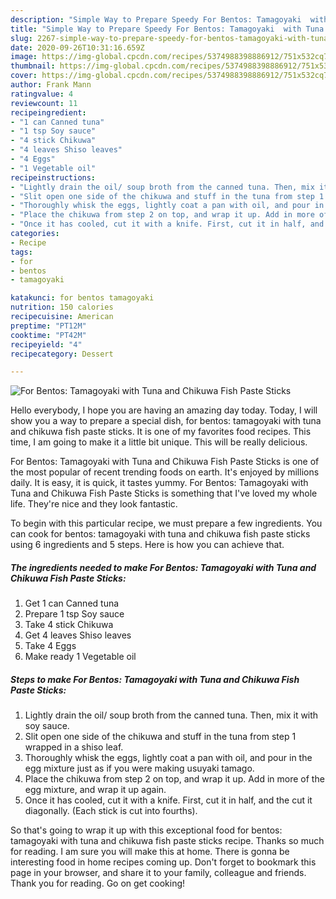 ```yaml
---
description: "Simple Way to Prepare Speedy For Bentos: Tamagoyaki  with Tuna and Chikuwa Fish Paste Sticks"
title: "Simple Way to Prepare Speedy For Bentos: Tamagoyaki  with Tuna and Chikuwa Fish Paste Sticks"
slug: 2267-simple-way-to-prepare-speedy-for-bentos-tamagoyaki-with-tuna-and-chikuwa-fish-paste-sticks
date: 2020-09-26T10:31:16.659Z
image: https://img-global.cpcdn.com/recipes/5374988398886912/751x532cq70/for-bentos-tamagoyaki-with-tuna-and-chikuwa-fish-paste-sticks-recipe-main-photo.jpg
thumbnail: https://img-global.cpcdn.com/recipes/5374988398886912/751x532cq70/for-bentos-tamagoyaki-with-tuna-and-chikuwa-fish-paste-sticks-recipe-main-photo.jpg
cover: https://img-global.cpcdn.com/recipes/5374988398886912/751x532cq70/for-bentos-tamagoyaki-with-tuna-and-chikuwa-fish-paste-sticks-recipe-main-photo.jpg
author: Frank Mann
ratingvalue: 4
reviewcount: 11
recipeingredient:
- "1 can Canned tuna"
- "1 tsp Soy sauce"
- "4 stick Chikuwa"
- "4 leaves Shiso leaves"
- "4 Eggs"
- "1 Vegetable oil"
recipeinstructions:
- "Lightly drain the oil/ soup broth from the canned tuna. Then, mix it with soy sauce."
- "Slit open one side of the chikuwa and stuff in the tuna from step 1 wrapped in a shiso leaf."
- "Thoroughly whisk the eggs, lightly coat a pan with oil, and pour in the egg mixture just as if you were making usuyaki tamago."
- "Place the chikuwa from step 2 on top, and wrap it up. Add in more of the egg mixture, and wrap it up again."
- "Once it has cooled, cut it with a knife. First, cut it in half, and the cut it diagonally. (Each stick is cut into fourths)."
categories:
- Recipe
tags:
- for
- bentos
- tamagoyaki

katakunci: for bentos tamagoyaki 
nutrition: 150 calories
recipecuisine: American
preptime: "PT12M"
cooktime: "PT42M"
recipeyield: "4"
recipecategory: Dessert

---
```



![For Bentos: Tamagoyaki  with Tuna and Chikuwa Fish Paste Sticks](https://img-global.cpcdn.com/recipes/5374988398886912/751x532cq70/for-bentos-tamagoyaki-with-tuna-and-chikuwa-fish-paste-sticks-recipe-main-photo.jpg)

Hello everybody, I hope you are having an amazing day today. Today, I will show you a way to prepare a special dish, for bentos: tamagoyaki  with tuna and chikuwa fish paste sticks. It is one of my favorites food recipes. This time, I am going to make it a little bit unique. This will be really delicious.



For Bentos: Tamagoyaki  with Tuna and Chikuwa Fish Paste Sticks is one of the most popular of recent trending foods on earth. It's enjoyed by millions daily. It is easy, it is quick, it tastes yummy. For Bentos: Tamagoyaki  with Tuna and Chikuwa Fish Paste Sticks is something that I've loved my whole life. They're nice and they look fantastic.


To begin with this particular recipe, we must prepare a few ingredients. You can cook for bentos: tamagoyaki  with tuna and chikuwa fish paste sticks using 6 ingredients and 5 steps. Here is how you can achieve that.

<!--inarticleads1-->

##### The ingredients needed to make For Bentos: Tamagoyaki  with Tuna and Chikuwa Fish Paste Sticks:

1. Get 1 can Canned tuna
1. Prepare 1 tsp Soy sauce
1. Take 4 stick Chikuwa
1. Get 4 leaves Shiso leaves
1. Take 4 Eggs
1. Make ready 1 Vegetable oil




<!--inarticleads2-->

##### Steps to make For Bentos: Tamagoyaki  with Tuna and Chikuwa Fish Paste Sticks:

1. Lightly drain the oil/ soup broth from the canned tuna. Then, mix it with soy sauce.
1. Slit open one side of the chikuwa and stuff in the tuna from step 1 wrapped in a shiso leaf.
1. Thoroughly whisk the eggs, lightly coat a pan with oil, and pour in the egg mixture just as if you were making usuyaki tamago.
1. Place the chikuwa from step 2 on top, and wrap it up. Add in more of the egg mixture, and wrap it up again.
1. Once it has cooled, cut it with a knife. First, cut it in half, and the cut it diagonally. (Each stick is cut into fourths).




So that's going to wrap it up with this exceptional food for bentos: tamagoyaki  with tuna and chikuwa fish paste sticks recipe. Thanks so much for reading. I am sure you will make this at home. There is gonna be interesting food in home recipes coming up. Don't forget to bookmark this page in your browser, and share it to your family, colleague and friends. Thank you for reading. Go on get cooking!
